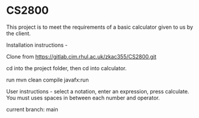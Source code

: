 # CS2800

This project is to meet the requirements of a basic calculator given to us by the client.

Installation instructions - 

Clone from https://gitlab.cim.rhul.ac.uk/zkac355/CS2800.git

cd into the project folder, then cd into calculator.

run mvn clean compile javafx:run

User instructions - select a notation, enter an expression, press calculate.
You must uses spaces in between each number and operator.

current branch: main
